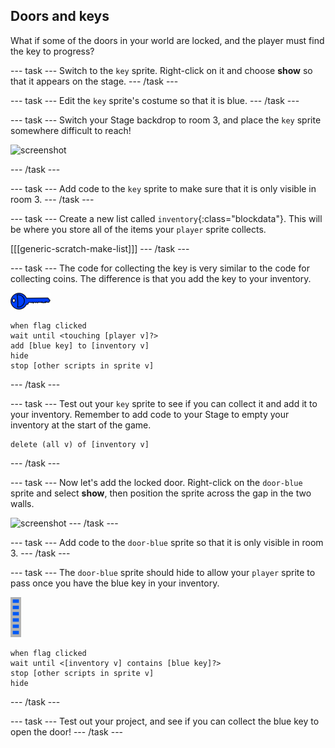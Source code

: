 ## Doors and keys

What if some of the doors in your world are locked, and the player must find the key to progress?

--- task ---
Switch to the `key` sprite. Right-click on it and choose **show** so that it appears on the stage.
--- /task ---

--- task ---
Edit the `key` sprite's costume so that it is blue.
--- /task ---

--- task ---
Switch your Stage backdrop to room 3, and place the `key` sprite somewhere difficult to reach!

 ![screenshot](images/world-key.png)

--- /task ---

--- task ---
Add code to the `key` sprite to make sure that it is only visible in room 3.
--- /task ---

--- task ---
Create a new list called `inventory`{:class="blockdata"}. This will be where you store all of the items your `player` sprite collects.

[[[generic-scratch-make-list]]]
--- /task ---

--- task ---
The code for collecting the key is very similar to the code for collecting coins. The difference is that you add the key to your inventory.

![key](images/key.png)

```blocks
when flag clicked
wait until <touching [player v]?>
add [blue key] to [inventory v]
hide
stop [other scripts in sprite v]
```
--- /task ---

--- task ---
Test out your `key` sprite to see if you can collect it and add it to your inventory. Remember to add code to your Stage to empty your inventory at the start of the game.

```blocks
delete (all v) of [inventory v]
```

--- /task ---

--- task ---
Now let's add the locked door. Right-click on the `door-blue` sprite and select **show**, then position the sprite across the gap in the two walls.

![screenshot](images/world-door.png)
--- /task ---

--- task ---
Add code to the `door-blue` sprite so that it is only visible in room 3.
--- /task ---

--- task ---
The `door-blue` sprite should hide to allow your `player` sprite to pass once you have the blue key in your inventory.

![door](images/door.png)

```blocks
when flag clicked
wait until <[inventory v] contains [blue key]?>
stop [other scripts in sprite v]
hide
```
--- /task ---

--- task ---
Test out your project, and see if you can collect the blue key to open the door!
--- /task ---
